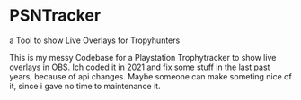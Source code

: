 # PSNTracker
a Tool to show Live Overlays for Tropyhunters

This is my messy Codebase for a Playstation Trophytracker to show live overlays in OBS. Ich coded it in 2021 and fix some stuff in the last past years, because of api changes.
Maybe someone can make someting nice of it, since i gave no time to maintenance it.

